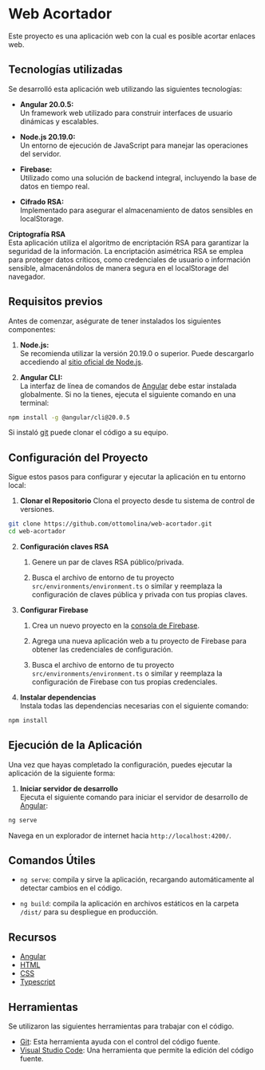 # Web Acortador

Este proyecto es una aplicación web con la cual es posible acortar enlaces web.

## __Tecnologías utilizadas__

Se desarrolló esta aplicación web utilizando las siguientes tecnologías:
- __Angular 20.0.5:__  
Un framework web utilizado para construir interfaces de usuario dinámicas y escalables.

- __Node.js 20.19.0:__  
Un entorno de ejecución de JavaScript para manejar las operaciones del servidor.

- __Firebase:__  
Utilizado como una solución de backend integral, incluyendo la base de datos en tiempo real.

- __Cifrado RSA:__  
Implementado para asegurar el almacenamiento de datos sensibles en localStorage.

__Criptografía RSA__  
Esta aplicación utiliza el algoritmo de encriptación RSA para garantizar la seguridad de la información. La encriptación asimétrica RSA se emplea para proteger datos críticos, como credenciales de usuario o información sensible, almacenándolos de manera segura en el localStorage del navegador.


## __Requisitos previos__
Antes de comenzar, aségurate de tener instalados los siguientes componentes:

1. __Node.js:__  
Se recomienda utilizar la versión 20.19.0 o superior. Puede descargarlo accediendo al [sitio oficial de Node.js](https://nodejs.org/es/download).

2. __Angular CLI:__  
La interfaz de línea de comandos de [Angular](https://angular.dev/tools/cli/setup-local) debe estar instalada globalmente. Si no la tienes, ejecuta el siguiente comando en una terminal:

```bash
npm install -g @angular/cli@20.0.5
```

Si instaló [git](https://git-scm.com/downloads) puede clonar el código a su equipo.


## __Configuración del Proyecto__

Sigue estos pasos para configurar y ejecutar la aplicación en tu entorno local:

1. __Clonar el Repositorio__
Clona el proyecto desde tu sistema de control de versiones.

```bash
git clone https://github.com/ottomolina/web-acortador.git
cd web-acortador
```

2. __Configuración claves RSA__
    1. Genere un par de claves RSA público/privada.

    2. Busca el archivo de entorno de tu proyecto `src/environments/environment.ts` o similar y reemplaza la configuración de claves pública y privada con tus propias claves.

3. __Configurar Firebase__
    1. Crea un nuevo proyecto en la [consola de Firebase](https://console.firebase.google.com).

    2. Agrega una nueva aplicación web a tu proyecto de Firebase para obtener las credenciales de configuración.

    3. Busca el archivo de entorno de tu proyecto `src/environments/environment.ts` o similar y reemplaza la configuración de Firebase con tus propias credenciales.

4. __Instalar dependencias__  
Instala todas las dependencias necesarias con el siguiente comando:
```bash
npm install
```


## __Ejecución de la Aplicación__
Una vez que hayas completado la configuración, puedes ejecutar la aplicación de la siguiente forma:

1. __Iniciar servidor de desarrollo__  
Ejecuta el siguiente comando para iniciar el servidor de desarrollo de [Angular](https://angular.dev):

```bash
ng serve
```

Navega en un explorador de internet hacia `http://localhost:4200/`.


## __Comandos Útiles__
- `ng serve`: compila y sirve la aplicación, recargando automáticamente al detectar cambios en el código.

- `ng build`: compila la aplicación en archivos estáticos en la carpeta `/dist/` para su despliegue en producción.


## Recursos
- [Angular](https://angular.dev)
- [HTML](https://developer.mozilla.org/docs/Web/HTML)
- [CSS](https://developer.mozilla.org/docs/Web/CSS)
- [Typescript](https://www.typescriptlang.org)


## Herramientas

Se utilizaron las siguientes herramientas para trabajar con el código.

- [Git](https://git-scm.com/downloads): Esta herramienta ayuda con el control del código fuente.
- [Visual Studio Code](https://code.visualstudio.com/): Una herramienta que permite la edición del código fuente.

